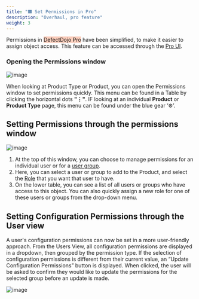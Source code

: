 ```yaml
---
title: "🟧 Set Permissions in Pro"
description: "Overhaul, pro feature"
weight: 3
---
```


Permissions in <span style="background-color:rgba(242, 86, 29, 0.3)">DefectDojo Pro</span> have been simplified, to make it easier to assign object access.  This feature can be accessed through the [Pro UI](/en/about_defectdojo/ui_pro_vs_os/).

### Opening the Permissions window 

![image](images/pro_permissions.png)

When looking at Product Type or Product, you can open the Permissions window to set permissions quickly.  This menu can be found in a Table by clicking the horizontal dots **"⋮"**.  IF looking at an individual **Product** or **Product Type** page, this menu can be found under the blue gear ‘⚙️’.

## Setting Permissions through the permissions window

![image](images/pro_permissions_2.png)

1. At the top of this window, you can choose to manage permissions for an individual user or for a [user group](../create_user_group).
2. Here, you can select a user or group to add to the Product, and select  the [Role](../about_perms_and_roles) that you want that user to have.
3. On the lower table, you can see a list of all users or groups who have access to this object.  You can also quickly assign a new role for one of these users or groups from the drop-down menu.

## Setting Configuration Permissions through the User view

A user's configuration permissions can now be set in a more user-friendly approach. From the Users View, all configuration permissions are displayed in a dropdown, then grouped by the permission type. If the selection of configuration permissions is different from their current value, an “Update Configuration Permissions” button is displayed. When clicked, the user will be asked to confirm they would like to update the permissions for the selected group before an update is made.

![image](images/pro_user_view.png)

